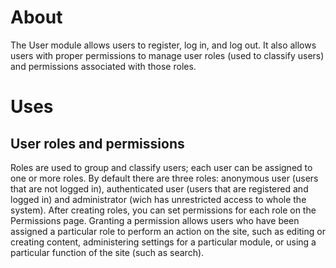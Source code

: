 About
=====

The User module allows users to register, log in, and log out. It also allows users with proper
permissions to manage user roles (used to classify users) and permissions associated with those roles.


Uses
====


User roles and permissions
--------------------------

Roles are used to group and classify users; each user can be assigned to one or more roles.
By default there are three roles: anonymous user (users that are not logged in),
authenticated user (users that are registered and logged in) and administrator
(wich has unrestricted access to whole the system).
After creating roles, you can set permissions for each role on the Permissions page.
Granting a permission allows users who have been assigned a particular role to perform an action on the site,
such as editing or creating content, administering settings for a particular module,
or using a particular function of the site (such as search).